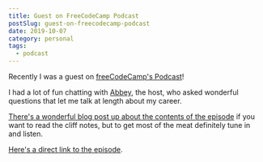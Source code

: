 ```yaml
---
title: Guest on FreeCodeCamp Podcast
postSlug: guest-on-freecodecamp-podcast
date: 2019-10-07
category: personal
tags:
  - podcast
---
```


Recently I was a guest on [freeCodeCamp's Podcast](https://podcast.freecodecamp.org)!

I had a lot of fun chatting with [Abbey](https://twitter.com/abbeyrenn), the host, who asked wonderful questions that let me talk at length about my career.

[There's a wonderful blog post up about the contents of the episode](https://www.freecodecamp.org/news/from-startups-to-manager-at-mongodb-podcast/) if you want to read the cliff notes, but to get most of the meat definitely tune in and listen.

[Here's a direct link to the episode](https://podcast.freecodecamp.org/ep-78-from-early-stage-startups-to-manager-at-mongodb).
